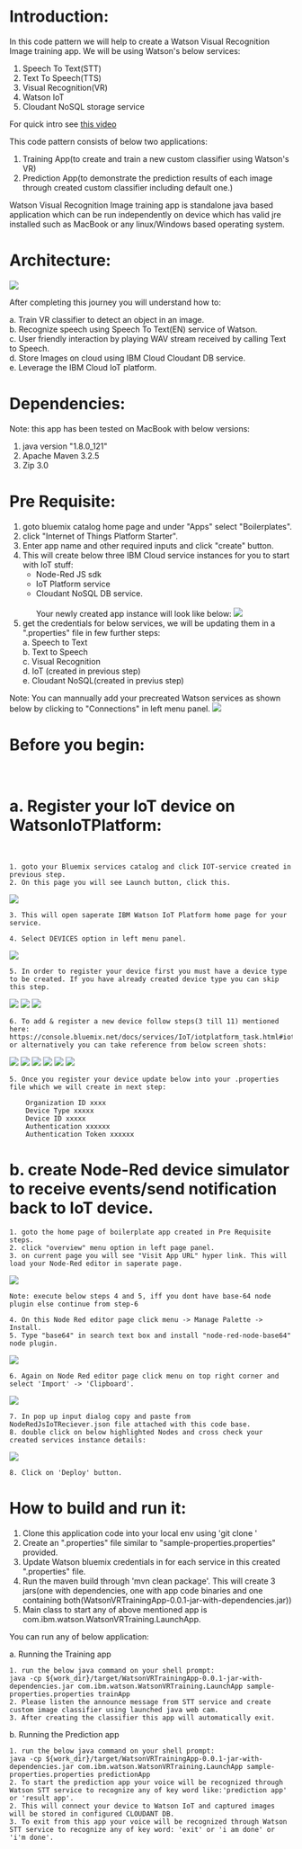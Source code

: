 <h1>Introduction:</h1>

In this code pattern we will help to create a Watson Visual Recognition Image training app. 
We will be using Watson's below services:

1. Speech To Text(STT)
2. Text To Speech(TTS)
3. Visual Recognition(VR)
4. Watson IoT
5. Cloudant NoSQL storage service

For quick intro see <a href="src/extresources/images/intro.mp4">this video</a>

This code pattern consists of below two applications:
1. Training App(to create and train a new custom classifier using Watson's VR)
2. Prediction App(to demonstrate the prediction results of each image through created custom classifier including default one.)

Watson Visual Recognition Image training app is standalone java based application which can be run independently on device which has valid jre installed such as MacBook or any linux/Windows based operating system.

<h1>Architecture:</h1>

<img src="src/extresources/images/Snip20170721_19.png" allign="center"/>

After completing this journey you will understand how to:

a. Train VR classifier to detect an object in an image.<br/>
b. Recognize speech using Speech To Text(EN) service of Watson.<br/>
c. User friendly interaction by playing WAV stream received by calling Text to Speech.<br/>
d. Store Images on cloud using IBM Cloud Cloudant DB service. <br/>
e. Leverage the IBM Cloud IoT platform. <br/>

<h1>Dependencies:</h1>

Note: this app has been tested on MacBook with below versions:
1. java version "1.8.0_121"
2. Apache Maven 3.2.5
3. Zip 3.0

<h1>Pre Requisite:</h1>

1. goto bluemix catalog home page and under "Apps" select "Boilerplates".
2. click "Internet of Things Platform Starter".
3. Enter app name and other required inputs and click "create" button.
4. This will create below three IBM Cloud service instances for you to start with IoT stuff:
	* Node-Red JS sdk
	* IoT Platform service
	* Cloudant NoSQL DB service. <br/><br/>
		Your newly created app instance will look like below:
		<img src="src/extresources/images/Snip20180202_15.png" allign="center"/>
5. get the credentials for below services, we will be updating them in a ".properties" file in few further steps:<br/>
	a. Speech to Text<br/>
	b. Text to Speech<br/>
	c. Visual Recognition<br/>
	d. IoT (created in previous step)<br/>
	e. Cloudant NoSQL(created in previus step)<br/>
	
Note: You can mannually add your precreated Watson services as shown below by clicking to "Connections" in left menu panel.
<img src="src/extresources/images/Snip20180207_35.png" allign="center"/>

<h1>Before you begin:</h1><br/>

<h1>a. Register your IoT device on WatsonIoTPlatform:</h1><br/>

	1. goto your Bluemix services catalog and click IOT-service created in previous step.
	2. On this page you will see Launch button, click this. 
<img src="src/extresources/images/Snip20180202_16.png" allign="center"/>

	3. This will open saperate IBM Watson IoT Platform home page for your service.
	
	4. Select DEVICES option in left menu panel.
<img src="src/extresources/images/Snip20180202_17.png" allign="center"/>

	5. In order to register your device first you must have a device type to be created. If you have already created device type you can skip this step.
	
<img src="src/extresources/images/Snip20180202_19.png" allign="center"/>
<img src="src/extresources/images/Snip20180202_20.png" allign="center"/>
<img src="src/extresources/images/Snip20180207_36.png" allign="center"/>

	6. To add & register a new device follow steps(3 till 11) mentioned here: https://console.bluemix.net/docs/services/IoT/iotplatform_task.html#iotplatform_task' or alternatively you can take reference from below screen shots:
	
<img src="src/extresources/images/Snip20180202_22.png" allign="center"/>
<img src="src/extresources/images/Snip20180202_24.png" allign="center"/>
<img src="src/extresources/images/Snip20180207_37.png" allign="center"/>
<img src="src/extresources/images/Snip20180202_26.png" allign="center"/>
<img src="src/extresources/images/Snip20180202_27.png" allign="center"/>
<img src="src/extresources/images/Snip20180202_28.png" allign="center"/>

	5. Once you register your device update below into your .properties file which we will create in next step:

		Organization ID xxxx
		Device Type xxxxx
		Device ID xxxxx
		Authentication xxxxxx
		Authentication Token xxxxxx


<h1>b. create Node-Red device simulator to receive events/send notification back to IoT device.</h1>

	1. goto the home page of boilerplate app created in Pre Requisite steps.
	2. click "overview" menu option in left page panel.
	3. on current page you will see "Visit App URL" hyper link. This will load your Node-Red editor in saperate page.
<img src="./src/extresources/images/Snip20180202_15.png" allign="left"/>
	
	Note: execute below steps 4 and 5, iff you dont have base-64 node plugin else continue from step-6 
	
	4. On this Node Red editor page click menu -> Manage Palette -> Install. 
	5. Type "base64" in search text box and install "node-red-node-base64" node plugin.
<img src="./src/extresources/images/Snip20171106_14.png" allign="left"/>
	
	6. Again on Node Red editor page click menu on top right corner and select 'Import' -> 'Clipboard'.
<img src="./src/extresources/images/Snip20180207_45.png" allign="left"/>

	7. In pop up input dialog copy and paste from NodeRedJsIoTReciever.json file attached with this code base.
	8. double click on below highlighted Nodes and cross check your created services instance details:
<img src="./src/extresources/images/Snip20180207_46.png" allign="left"/>
	
	8. Click on 'Deploy' button. 


<h1>How to build and run it:</h1>


1. Clone this application code into your local env using 'git clone <git-URL>'
2. Create an ".properties" file similar to "sample-properties.properties" provided.
3. Update Watson bluemix credentials in for each service in this created ".properties" file.
3. Run the maven build through 'mvn clean package'. This will create 3 jars(one with dependencies, one with app code binaries and one containing both(WatsonVRTrainingApp-0.0.1-jar-with-dependencies.jar))
4. Main class to start any of above mentioned app is com.ibm.watson.WatsonVRTraining.LaunchApp. 

You can run any of below application:

a. Running the Training app

	1. run the below java command on your shell prompt:
	java -cp ${work_dir}/target/WatsonVRTrainingApp-0.0.1-jar-with-dependencies.jar com.ibm.watson.WatsonVRTraining.LaunchApp sample-properties.properties trainApp
	2. Please listen the announce message from STT service and create custom image classifier using launched java web cam.  
	3. After creating the classifier this app will automatically exit.

b. Running the Prediction app

	1. run the below java command on your shell prompt:
	java -cp ${work_dir}/target/WatsonVRTrainingApp-0.0.1-jar-with-dependencies.jar com.ibm.watson.WatsonVRTraining.LaunchApp sample-properties.properties predictionApp
	2. To start the prediction app your voice will be recognized through Watson STT service to recognize any of key word like:'prediction app' or 'result app'.
	2. This will connect your device to Watson IoT and captured images will be stored in configured CLOUDANT DB.
	3. To exit from this app your voice will be recognized through Watson STT service to recognize any of key word: 'exit' or 'i am done' or 'i'm done'.